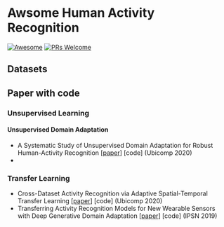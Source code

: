 # Awsome Human Activity Recognition

[![Awesome](https://awesome.re/badge.svg)](https://awesome.re) [![PRs Welcome](https://img.shields.io/badge/PRs-welcome-brightgreen.svg?style=flat-square)](http://makeapullrequest.com)


## Datasets


## Paper with code

### Unsupervised Learning

#### Unsupervised Domain Adaptation

- A Systematic Study of Unsupervised Domain Adaptation for Robust Human-Activity Recognition [[paper](https://dl.acm.org/doi/pdf/10.1145/3380985)] [code]  (Ubicomp 2020)
- 


### Transfer Learning

- Cross-Dataset Activity Recognition via Adaptive Spatial-Temporal Transfer Learning [[paper](https://dl.acm.org/doi/pdf/10.1145/3369818)] [code] (Ubicomp 2020)
- Transferring Activity Recognition Models for New Wearable Sensors with Deep Generative Domain Adaptation [[paper](https://dl.acm.org/doi/pdf/10.1145/3302506.3310391)] [code] (IPSN 2019)




